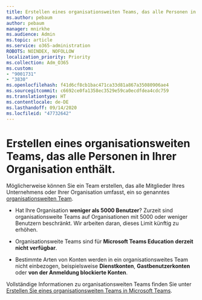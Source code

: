 ```yaml
---
title: Erstellen eines organisationsweiten Teams, das alle Personen in Ihrer Organisation enthält.
ms.author: pebaum
author: pebaum
manager: mnirkhe
ms.audience: Admin
ms.topic: article
ms.service: o365-administration
ROBOTS: NOINDEX, NOFOLLOW
localization_priority: Priority
ms.collection: Adm_O365
ms.custom:
- "9001731"
- "3830"
ms.openlocfilehash: f41d6cf8cb1bac471ca33d81a867a35080906ae4
ms.sourcegitcommit: c6692ce0fa1358ec3529e59ca0ecdfdea4cdc759
ms.translationtype: HT
ms.contentlocale: de-DE
ms.lasthandoff: 09/14/2020
ms.locfileid: "47732642"
---
```

# <a name="create-an-org-wide-team-that-includes-everyone-in-your-organization"></a>Erstellen eines organisationsweiten Teams, das alle Personen in Ihrer Organisation enthält.

Möglicherweise können Sie ein Team erstellen, das alle Mitglieder Ihres Unternehmens oder Ihrer Organisation umfasst, ein so genanntes [organisationsweiten Team](https://docs.microsoft.com/microsoftteams/create-an-org-wide-team).

- Hat Ihre Organisation **weniger als 5000 Benutzer**? Zurzeit sind organisationsweite Teams auf Organisationen mit 5000 oder weniger Benutzern beschränkt. Wir arbeiten daran, dieses Limit künftig zu erhöhen.

- Organisationsweite Teams sind für **Microsoft Teams Education** **derzeit nicht verfügbar**.

- Bestimmte Arten von Konten werden in ein organisationsweites Team nicht einbezogen, beispielsweise **Dienstkonten**, **Gastbenutzerkonten** oder **von der Anmeldung blockierte Konten**.

Vollständige Informationen zu organisationsweiten Teams finden Sie unter [Erstellen Sie eines organisationsweiten Teams in Microsoft Teams](https://docs.microsoft.com/microsoftteams/create-an-org-wide-team). 
